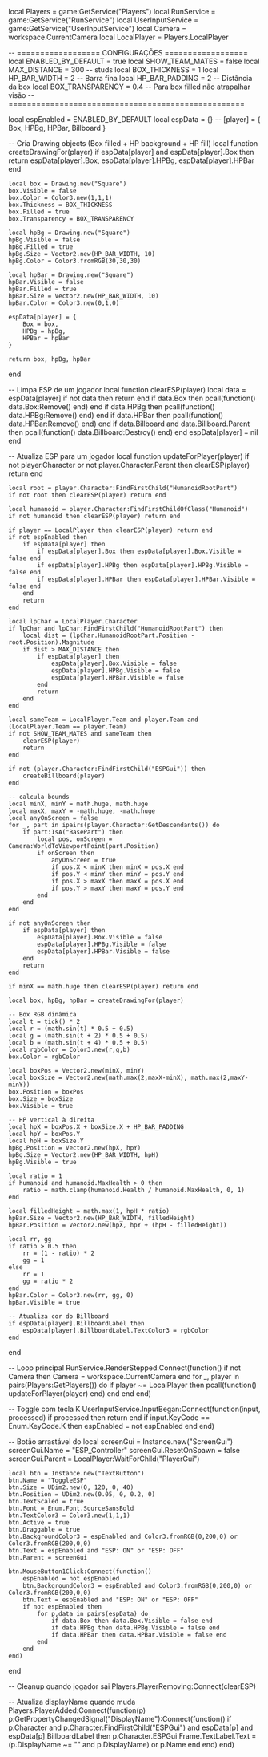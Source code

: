 local Players = game:GetService("Players")
local RunService = game:GetService("RunService")
local UserInputService = game:GetService("UserInputService")
local Camera = workspace.CurrentCamera
local LocalPlayer = Players.LocalPlayer

-- ================== CONFIGURAÇÕES ==================
local ENABLED_BY_DEFAULT = true
local SHOW_TEAM_MATES = false
local MAX_DISTANCE = 300 -- studs
local BOX_THICKNESS = 1
local HP_BAR_WIDTH = 2       -- Barra fina
local HP_BAR_PADDING = 2     -- Distância da box
local BOX_TRANSPARENCY = 0.4 -- Para box filled não atrapalhar visão
-- ===================================================

local espEnabled = ENABLED_BY_DEFAULT
local espData = {} -- [player] = { Box, HPBg, HPBar, Billboard }

-- Cria Drawing objects (Box filled + HP background + HP fill)
local function createDrawingFor(player)
	if espData[player] and espData[player].Box then
		return espData[player].Box, espData[player].HPBg, espData[player].HPBar
	end

	local box = Drawing.new("Square")
	box.Visible = false
	box.Color = Color3.new(1,1,1)
	box.Thickness = BOX_THICKNESS
	box.Filled = true
	box.Transparency = BOX_TRANSPARENCY

	local hpBg = Drawing.new("Square")
	hpBg.Visible = false
	hpBg.Filled = true
	hpBg.Size = Vector2.new(HP_BAR_WIDTH, 10)
	hpBg.Color = Color3.fromRGB(30,30,30)

	local hpBar = Drawing.new("Square")
	hpBar.Visible = false
	hpBar.Filled = true
	hpBar.Size = Vector2.new(HP_BAR_WIDTH, 10)
	hpBar.Color = Color3.new(0,1,0)

	espData[player] = {
		Box = box,
		HPBg = hpBg,
		HPBar = hpBar
	}

	return box, hpBg, hpBar
end

-- Limpa ESP de um jogador
local function clearESP(player)
	local data = espData[player]
	if not data then return end
	if data.Box then pcall(function() data.Box:Remove() end) end
	if data.HPBg then pcall(function() data.HPBg:Remove() end) end
	if data.HPBar then pcall(function() data.HPBar:Remove() end) end
	if data.Billboard and data.Billboard.Parent then
		pcall(function() data.Billboard:Destroy() end)
	end
	espData[player] = nil
end

-- Atualiza ESP para um jogador
local function updateForPlayer(player)
	if not player.Character or not player.Character.Parent then
		clearESP(player)
		return
	end

	local root = player.Character:FindFirstChild("HumanoidRootPart")
	if not root then clearESP(player) return end

	local humanoid = player.Character:FindFirstChildOfClass("Humanoid")
	if not humanoid then clearESP(player) return end

	if player == LocalPlayer then clearESP(player) return end
	if not espEnabled then
		if espData[player] then
			if espData[player].Box then espData[player].Box.Visible = false end
			if espData[player].HPBg then espData[player].HPBg.Visible = false end
			if espData[player].HPBar then espData[player].HPBar.Visible = false end
		end
		return
	end

	local lpChar = LocalPlayer.Character
	if lpChar and lpChar:FindFirstChild("HumanoidRootPart") then
		local dist = (lpChar.HumanoidRootPart.Position - root.Position).Magnitude
		if dist > MAX_DISTANCE then
			if espData[player] then
				espData[player].Box.Visible = false
				espData[player].HPBg.Visible = false
				espData[player].HPBar.Visible = false
			end
			return
		end
	end

	local sameTeam = LocalPlayer.Team and player.Team and (LocalPlayer.Team == player.Team)
	if not SHOW_TEAM_MATES and sameTeam then
		clearESP(player)
		return
	end

	if not (player.Character:FindFirstChild("ESPGui")) then
		createBillboard(player)
	end

	-- calcula bounds
	local minX, minY = math.huge, math.huge
	local maxX, maxY = -math.huge, -math.huge
	local anyOnScreen = false
	for _, part in ipairs(player.Character:GetDescendants()) do
		if part:IsA("BasePart") then
			local pos, onScreen = Camera:WorldToViewportPoint(part.Position)
			if onScreen then
				anyOnScreen = true
				if pos.X < minX then minX = pos.X end
				if pos.Y < minY then minY = pos.Y end
				if pos.X > maxX then maxX = pos.X end
				if pos.Y > maxY then maxY = pos.Y end
			end
		end
	end

	if not anyOnScreen then
		if espData[player] then
			espData[player].Box.Visible = false
			espData[player].HPBg.Visible = false
			espData[player].HPBar.Visible = false
		end
		return
	end

	if minX == math.huge then clearESP(player) return end

	local box, hpBg, hpBar = createDrawingFor(player)

	-- Box RGB dinâmica
	local t = tick() * 2
	local r = (math.sin(t) * 0.5 + 0.5)
	local g = (math.sin(t + 2) * 0.5 + 0.5)
	local b = (math.sin(t + 4) * 0.5 + 0.5)
	local rgbColor = Color3.new(r,g,b)
	box.Color = rgbColor

	local boxPos = Vector2.new(minX, minY)
	local boxSize = Vector2.new(math.max(2,maxX-minX), math.max(2,maxY-minY))
	box.Position = boxPos
	box.Size = boxSize
	box.Visible = true

	-- HP vertical à direita
	local hpX = boxPos.X + boxSize.X + HP_BAR_PADDING
	local hpY = boxPos.Y
	local hpH = boxSize.Y
	hpBg.Position = Vector2.new(hpX, hpY)
	hpBg.Size = Vector2.new(HP_BAR_WIDTH, hpH)
	hpBg.Visible = true

	local ratio = 1
	if humanoid and humanoid.MaxHealth > 0 then
		ratio = math.clamp(humanoid.Health / humanoid.MaxHealth, 0, 1)
	end

	local filledHeight = math.max(1, hpH * ratio)
	hpBar.Size = Vector2.new(HP_BAR_WIDTH, filledHeight)
	hpBar.Position = Vector2.new(hpX, hpY + (hpH - filledHeight))

	local rr, gg
	if ratio > 0.5 then
		rr = (1 - ratio) * 2
		gg = 1
	else
		rr = 1
		gg = ratio * 2
	end
	hpBar.Color = Color3.new(rr, gg, 0)
	hpBar.Visible = true

	-- Atualiza cor do Billboard
	if espData[player].BillboardLabel then
		espData[player].BillboardLabel.TextColor3 = rgbColor
	end
end

-- Loop principal
RunService.RenderStepped:Connect(function()
	if not Camera then Camera = workspace.CurrentCamera end
	for _, player in pairs(Players:GetPlayers()) do
		if player ~= LocalPlayer then
			pcall(function() updateForPlayer(player) end)
		end
	end
end)

-- Toggle com tecla K
UserInputService.InputBegan:Connect(function(input, processed)
	if processed then return end
	if input.KeyCode == Enum.KeyCode.K then
		espEnabled = not espEnabled
	end
end)

-- Botão arrastável
do
	local screenGui = Instance.new("ScreenGui")
	screenGui.Name = "ESP_Controller"
	screenGui.ResetOnSpawn = false
	screenGui.Parent = LocalPlayer:WaitForChild("PlayerGui")

	local btn = Instance.new("TextButton")
	btn.Name = "ToggleESP"
	btn.Size = UDim2.new(0, 120, 0, 40)
	btn.Position = UDim2.new(0.05, 0, 0.2, 0)
	btn.TextScaled = true
	btn.Font = Enum.Font.SourceSansBold
	btn.TextColor3 = Color3.new(1,1,1)
	btn.Active = true
	btn.Draggable = true
	btn.BackgroundColor3 = espEnabled and Color3.fromRGB(0,200,0) or Color3.fromRGB(200,0,0)
	btn.Text = espEnabled and "ESP: ON" or "ESP: OFF"
	btn.Parent = screenGui

	btn.MouseButton1Click:Connect(function()
		espEnabled = not espEnabled
		btn.BackgroundColor3 = espEnabled and Color3.fromRGB(0,200,0) or Color3.fromRGB(200,0,0)
		btn.Text = espEnabled and "ESP: ON" or "ESP: OFF"
		if not espEnabled then
			for p,data in pairs(espData) do
				if data.Box then data.Box.Visible = false end
				if data.HPBg then data.HPBg.Visible = false end
				if data.HPBar then data.HPBar.Visible = false end
			end
		end
	end)
end

-- Cleanup quando jogador sai
Players.PlayerRemoving:Connect(clearESP)

-- Atualiza displayName quando muda
Players.PlayerAdded:Connect(function(p)
	p:GetPropertyChangedSignal("DisplayName"):Connect(function()
		if p.Character and p.Character:FindFirstChild("ESPGui") and espData[p] and espData[p].BillboardLabel then
			p.Character.ESPGui.Frame.TextLabel.Text = (p.DisplayName ~= "" and p.DisplayName) or p.Name
		end
	end)
end)
